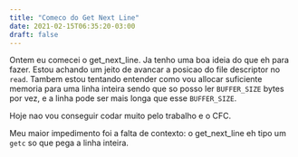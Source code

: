 ```yaml
---
title: "Comeco do Get Next Line"
date: 2021-02-15T06:35:20-03:00
draft: false
---
```


Ontem eu comecei o get_next_line. Ja tenho uma boa ideia do que eh para fazer. Estou achando um jeito de avancar a posicao do file descriptor no `read`.
Tambem estou tentando entender como vou allocar suficiente memoria para uma linha inteira sendo que so posso ler `BUFFER_SIZE` bytes por vez, e a linha pode ser mais longa que esse `BUFFER_SIZE`.

Hoje nao vou conseguir codar muito pelo trabalho e o CFC.

Meu maior impedimento foi a falta de contexto: o get_next_line eh tipo um `getc` so que pega a linha inteira.
